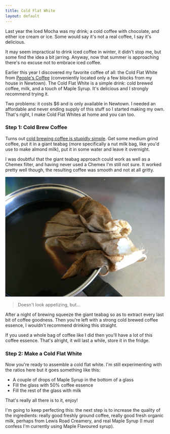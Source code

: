 ```yaml
---
title: Cold Flat White
layout: default
---
```


Last year the Iced Mocha was my drink; a cold coffee with chocolate, and either ice cream or ice. Some would say it's not a real coffee, I say it's delicious.

It may seem impractical to drink iced coffee in winter, it didn't stop me, but some find the idea a bit jarring. Anyway, now that summer is approaching there's no excuse not to embrace iced coffee. 

Earlier this year I discovered my favorite coffee of all: the Cold Flat White from [People's Coffee](http://peoplescoffee.co.nz/) (conveniently located only a few blocks from my house in Newtown). The Cold Flat White is a simple drink: cold brewed coffee, milk, and a touch of Maple Syrup. It's delicious and I strongly recommend trying it.

Two problems: it costs $6 and is only available in Newtown. I needed an affordable and never ending supply of this stuff so I started making my own. That's right, I make Cold Flat Whites at home and you can too. 

### Step 1: Cold Brew Coffee

Turns out [cold brewing coffee is stupidly simple](http://boingboing.net/2013/07/20/cheap-easy-no-mess-cold-brew.html). Get some medium grind coffee, put it in a giant teabag (more specifically a nut milk bag, like you'd use to make almond milk), put it in some water and leave it overnight.

I was doubtful that the giant teabag approach could work as well as a Chemex filter, and having never used a Chemex I'm still not sure. It worked pretty well though, the resulting coffee was smooth and not at all gritty. 

![Doesn't look appetizing, but...](/images/coffee.jpg)

> Doesn't look appetizing, but...

After a night of brewing squeeze the giant teabag so as to extract every last bit of coffee goodness. Then you're left with a strong cold brewed coffee essence, I wouldn't recommend drinking this straight.

If you used a whole bag of coffee like I did then you'll have a lot of this coffee essence. That's alright, it will last a while, store it in the fridge. 

### Step 2: Make a Cold Flat White

Now you're ready to assemble a cold flat white. I'm still experimenting with the ratios here but it goes something like this:

- A couple of drops of Maple Syrup in the bottom of a glass
- Fill the glass with 50% coffee essence
- Fill the rest of the glass with milk

That's really all there is to it, enjoy!

I'm going to keep perfecting this: the next step is to increase the quality of the ingredients: really good freshly ground coffee, really good fresh organic milk, perhaps from Lewis Road Creamery, and real Maple Syrup (I must confess I'm currently using Maple Flavoured syrup). 




